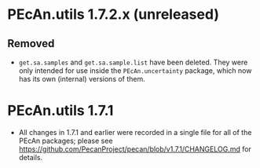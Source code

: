 # PEcAn.utils 1.7.2.x (unreleased)

## Removed

* `get.sa.samples` and `get.sa.sample.list` have been deleted. They were only intended for use inside the `PEcAn.uncertainty` package, which now has its own (internal) versions of them.

# PEcAn.utils 1.7.1

* All changes in 1.7.1 and earlier were recorded in a single file for all of the PEcAn packages; please see
https://github.com/PecanProject/pecan/blob/v1.7.1/CHANGELOG.md for details.